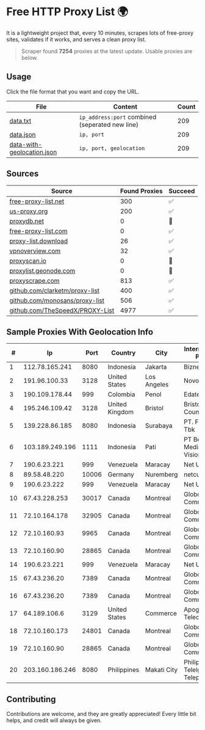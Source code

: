
# Free HTTP Proxy List 🌍

It is a lightweight project that, every 10 minutes, scrapes lots of free-proxy sites, validates if it works, and serves a clean proxy list.


> Scraper found **7254** proxies at the latest update. Usable proxies are below.

## Usage

Click the file format that you want and copy the URL.


|File|Content|Count|
|----|-------|-----|
|[data.txt](https://raw.githubusercontent.com/themiralay/Proxy-List-World/master/data.txt)|`ip_address:port` combined (seperated new line)|209|
|[data.json](https://raw.githubusercontent.com/themiralay/Proxy-List-World/master/data.json)|`ip, port`|209|
|[data-with-geolocation.json](https://raw.githubusercontent.com/themiralay/Proxy-List-World/master/data-with-geolocation.json)|`ip, port, geolocation`|209|

## Sources

|Source|Found Proxies|Succeed|
|------|-------------|-------|
|[free-proxy-list.net](https://free-proxy-list.net)|300|✅|
|[us-proxy.org](https://www.us-proxy.org)|200|✅|
|[proxydb.net](http://proxydb.net)|0|🚫|
|[free-proxy-list.com](https://free-proxy-list.com/?page=&port=&type%5B%5D=http&type%5B%5D=https&up_time=0&search=Search)|0|✅|
|[proxy-list.download](https://www.proxy-list.download/HTTP)|26|✅|
|[vpnoverview.com](https://vpnoverview.com/privacy/anonymous-browsing/free-proxy-servers)|32|✅|
|[proxyscan.io](https://www.proxyscan.io)|0|🚫|
|[proxylist.geonode.com](https://proxylist.geonode.com/api/proxy-list?limit=300&page=1&sort_by=lastChecked&sort_type=desc&protocols=http,https)|0|🚫|
|[proxyscrape.com](https://api.proxyscrape.com/v2/?request=displayproxies&protocol=http&timeout=10000&country=all&ssl=all&anonymity=all)|813|✅|
|[github.com/clarketm/proxy-list](https://raw.githubusercontent.com/clarketm/proxy-list/master/proxy-list-raw.txt)|400|✅|
|[github.com/monosans/proxy-list](https://raw.githubusercontent.com/monosans/proxy-list/main/proxies/http.txt)|506|✅|
|[github.com/TheSpeedX/PROXY-List](https://raw.githubusercontent.com/TheSpeedX/PROXY-List/master/http.txt)|4977|✅|


## Sample Proxies With Geolocation Info

|#|Ip|Port|Country|City|Internet Service Provider|
|-|--|----|-------|----|-------------------------|
|1|112.78.165.241|8080|Indonesia|Jakarta|Biznet Networks|
|2|191.96.100.33|3128|United States|Los Angeles|NovoServe B.V.|
|3|190.109.178.44|999|Colombia|Penol|Edatel S.a. E.S.P|
|4|195.246.109.42|3128|United Kingdom|Bristol|Bristol City Council|
|5|139.228.86.185|8080|Indonesia|Surabaya|PT. First Media, Tbk|
|6|103.189.249.196|1111|Indonesia|Pati|PT Berkah Media Kusuma Vision|
|7|190.6.23.221|999|Venezuela|Maracay|Net Uno|
|8|89.58.48.220|10006|Germany|Nuremberg|netcup GmbH|
|9|190.6.23.222|999|Venezuela|Maracay|Net Uno|
|10|67.43.228.253|30017|Canada|Montreal|GloboTech Communications|
|11|72.10.164.178|32905|Canada|Montreal|GloboTech Communications|
|12|72.10.160.93|9965|Canada|Montreal|GloboTech Communications|
|13|72.10.160.90|28865|Canada|Montreal|GloboTech Communications|
|14|190.6.23.221|999|Venezuela|Maracay|Net Uno|
|15|67.43.236.20|7389|Canada|Montreal|GloboTech Communications|
|16|67.43.236.20|7389|Canada|Montreal|GloboTech Communications|
|17|64.189.106.6|3129|United States|Commerce|Apogee Telecom Inc.|
|18|72.10.160.173|24801|Canada|Montreal|GloboTech Communications|
|19|72.10.160.90|28865|Canada|Montreal|GloboTech Communications|
|20|203.160.186.246|8080|Philippines|Makati City|Philippine Telelgraph & Telephone|



## Contributing

Contributions are welcome, and they are greatly appreciated! Every
little bit helps, and credit will always be given.

